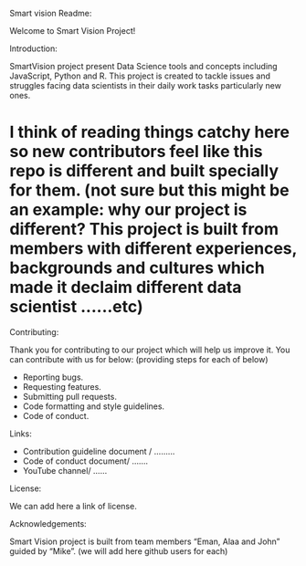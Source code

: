 Smart vision Readme:

Welcome to Smart Vision Project!


Introduction:

SmartVision project present Data Science tools and concepts including JavaScript, Python and R. This project is created to tackle issues and struggles facing data scientists in their daily work tasks particularly new ones. 
# I think of reading things catchy here so new contributors feel like this repo is different and built specially for them. (not sure but this might be an example: why our project is different? This project is built from members with different experiences, backgrounds and cultures which made it declaim different data scientist ......etc)


Contributing:

Thank you for contributing to our project which will help us improve it. You can contribute with us for below: (providing steps for each of below)
-	Reporting bugs.
-	Requesting features.
-	Submitting pull requests.
-	Code formatting and style guidelines.
-	Code of conduct.

Links:
-	Contribution guideline document / ………
-	Code of conduct document/ …….
-	YouTube channel/ …… 

License:

We can add here a link of license.

Acknowledgements:

Smart Vision project is built from team members “Eman, Alaa and John” guided by “Mike”.  (we will add here github users for each)
